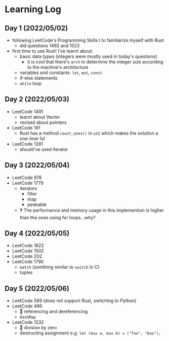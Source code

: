 # Learning Log

## Day 1 (2022/05/02)

- following LeetCode's Programming Skills I to familiarize myself with Rust
  - did questions 1492 and 1523
- first time to use Rust! I've learnt about:
  - basic data types (integers were mostly used in today's questions)
    - it is cool that there's `arch` to determine the integer size according to the machine's architecture
  - variables and constants: `let`, `mut`, `const`
  - if-else statements
  - `while` loop

## Day 2 (2022/05/03)

- LeetCode 1491
  - learnt about Vector
  - revised about pointers
- LeetCode 191
  - Rust has a method `count_ones()` in `u32` which makes the solution a one-liner lol
- LeetCode 1281
  - should've used iterator

## Day 3 (2022/05/04)

- LeetCode 976
- LeetCode 1779
  - iterators
    - filter
    - map
    - peekable
  - :question: The performance and memory usage in this implemention is higher than the ones using for loops...why?

## Day 4 (2022/05/05)
- LeetCode 1822
- LeetCode 1502
- LeetCode 202
- LeetCode 1790
  - `match` (somthing similar to `switch` in C)
  - tuples

## Day 5 (2022/05/06)
- LeetCode 589 (does not support Rust, switching to Python)
- LeetCode 496
  - :poop: referencing and dereferencing
  - `HashMap`
- LeetCode 1232
  - :poop: division by zero
  - destructing assignment e.g. `let (mux a, mux b) = ("foo", "boo");`
